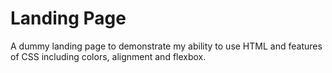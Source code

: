 # Landing Page
<p>A dummy landing page to demonstrate my ability to use HTML and features of CSS including colors, alignment and flexbox.</p>
